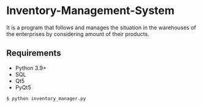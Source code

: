 # Inventory-Management-System
It is a program that follows and manages the situation in the warehouses of the enterprises by considering amount of their products.
## Requirements
- Python 3.9+
- SQL
- Qt5
- PyQt5
```bash
$ python inventory_manager.py
```

